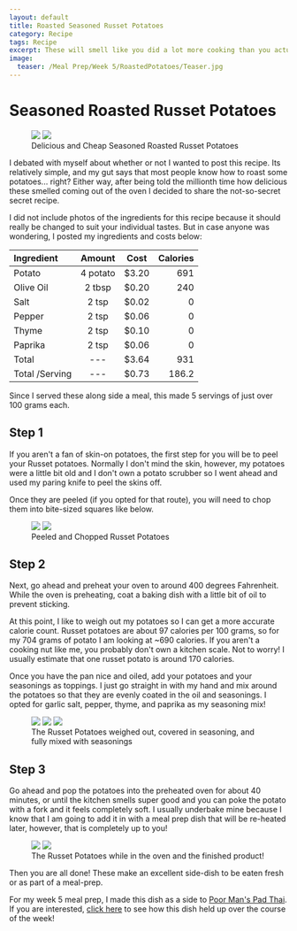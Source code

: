 ```yaml
---
layout: default
title: Roasted Seasoned Russet Potatoes
category: Recipe
tags: Recipe
excerpt: These will smell like you did a lot more cooking than you actually did.
image:
  teaser: /Meal Prep/Week 5/RoastedPotatoes/Teaser.jpg
---
```


# Seasoned Roasted Russet Potatoes

<figure class="half">
	<img src="{{ site.url }}/images/Meal Prep/Week 5/RoastedPotatoes/Roasted Potatoes (closer better).jpg">
	<img src="{{ site.url }}/images/Meal Prep/Week 5/RoastedPotatoes/Webp.net-resizeimage (21).jpg">
	<figcaption> Delicious and Cheap Seasoned Roasted Russet Potatoes </figcaption>
</figure>

I debated with myself about whether or not I wanted to post this recipe. Its relatively simple, and my gut says that most people know how to roast some potatoes... right? Either way, after being told the millionth time how delicious these smelled coming out of the oven I decided to share the not-so-secret secret recipe. 

I did not include photos of the ingredients for this recipe because it should really be changed to suit your individual tastes. But in case anyone was wondering, I posted my ingredients and costs below:

**Ingredient** | **Amount** | **Cost** |   **Calories**
|:------------- |:-------------:| :-----:|   -----:|
Potato	|	4	potato	|	 $3.20 	|	691
Olive Oil	|	2	tbsp	|	 $0.20 	|	240
Salt	|	2	tsp	|	 $0.02 	|	0
Pepper	|	2	tsp	|	 $0.06 	|	0
Thyme	|	2	tsp	|	 $0.10 	|	0
Paprika	|	2	tsp	|	 $0.06 	|	0
Total	|	---		|	 $3.64 	|	931
Total /Serving	|	---		|	 $0.73 	|	186.2

Since I served these along side a meal, this made 5 servings of just over 100 grams each. 

<h2> Step 1 </h2>

If you aren't a fan of skin-on potatoes, the first step for you will be to peel your Russet potatoes. Normally I don't mind the skin, however, my potatoes were a little bit old and I don't own a potato scrubber so I went ahead and used my paring knife to peel the skins off. 

Once they are peeled (if you opted for that route), you will need to chop them into bite-sized squares like below. 

<figure class="half">
	<img src="{{ site.url }}/images/Meal Prep/Week 5/RoastedPotatoes/Peeled (verticle).jpg">
	<img src="{{ site.url }}/images/Meal Prep/Week 5/RoastedPotatoes/Chopped (verticle).jpg">
	<figcaption> Peeled and Chopped Russet Potatoes </figcaption>
</figure>

<h2> Step 2 </h2>

Next, go ahead and preheat your oven to around 400 degrees Fahrenheit. While the oven is preheating, coat a baking dish with a little bit of oil to prevent sticking. 

At this point, I like to weigh out my potatoes so I can get a more accurate calorie count. Russet potatoes are about 97 calories per 100 grams, so for my 704 grams of potato I am looking at ~690 calories. If you aren't a cooking nut like me, you probably don't own a kitchen scale. Not to worry! I usually estimate that one russet potato is around 170 calories. 

Once you have the pan nice and oiled, add your potatoes and your seasonings as toppings. I just go straight in with my hand and mix around the potatoes so that they are evenly coated in the oil and seasonings. I opted for garlic salt, pepper, thyme, and paprika as my seasoning mix!

<figure class="third">
	<img src="{{ site.url }}/images/Meal Prep/Week 5/RoastedPotatoes/Weighed.jpg">
	<img src="{{ site.url }}/images/Meal Prep/Week 5/RoastedPotatoes/Unbaked Unmixed FLIPPED.jpg">
	<img src="{{ site.url }}/images/Meal Prep/Week 5/RoastedPotatoes/Unbaked FLIPPED.jpg">
	<figcaption> The Russet Potatoes weighed out, covered in seasoning, and fully mixed with seasonings </figcaption>
</figure>

<h2> Step 3 </h2>

Go ahead and pop the potatoes into the preheated oven for about 40 minutes, or until the kitchen smells super good and you can poke the potato with a fork and it feels completely soft. I usually underbake mine because I know that I am going to add it in with a meal prep dish that will be re-heated later, however, that is completely up to you!

<figure class="half">
	<img src="{{ site.url }}/images/Meal Prep/Week 5/RoastedPotatoes/Roasted Potatoes in Oven.jpg">
	<img src="{{ site.url }}/images/Meal Prep/Week 5/RoastedPotatoes/Webp.net-resizeimage (21).jpg">
	<figcaption> The Russet Potatoes while in the oven and the finished product! </figcaption>
</figure>

Then you are all done! These make an excellent side-dish to be eaten fresh or as part of a meal-prep. 

For my week 5 meal prep, I made this dish as a side to [Poor Man's Pad Thai](http://underwriteyourlife.com/recipe/PoorManPadThai/). If you are interested, [click here](http://underwriteyourlife.com/comingsoon/) to see how this dish held up over the course of the week! 

